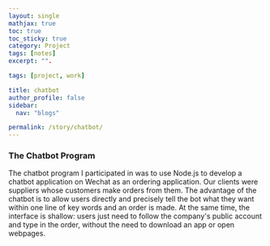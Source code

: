 ```yaml
---
layout: single
mathjax: true
toc: true
toc_sticky: true
category: Project
tags: [notes]
excerpt: "".

tags: [project, work]

title: chatbot
author_profile: false
sidebar:
  nav: "blogs"

permalink: /story/chatbot/
---
```



### The Chatbot Program
The chatbot program I participated in was to use Node.js to develop a chatbot application on Wechat as an ordering application. Our clients were suppliers whose customers make orders from them. The advantage of the chatbot is to allow users directly and precisely tell the bot what they want within one line of key words and an order is made. At the same time, the interface is shallow: users just need to follow the company's public account and type in the order, without the need to download an app or open webpages.
